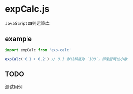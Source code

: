 # expCalc.js

JavaScript 四则运算库


## example

```ts
import expCalc from 'exp-calc'

expCalc('0.1 + 0.2') // 0.3 默认精度为 `100`，即保留两位小数
```

## TODO
测试用例
